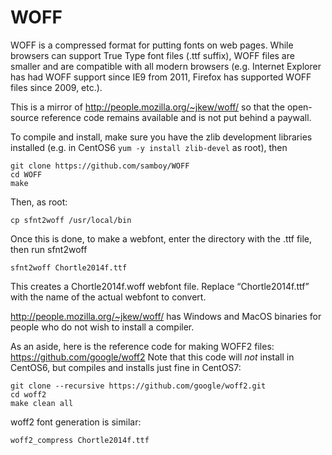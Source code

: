 # WOFF

WOFF is a compressed format for putting fonts on web pages. While
browsers can support True Type font files (.ttf suffix), WOFF files
are smaller and are compatible with all modern browsers (e.g. Internet
Explorer has had WOFF support since IE9 from 2011, Firefox has supported
WOFF files since 2009, etc.).

This is a mirror of http://people.mozilla.org/~jkew/woff/ so that
the open-source reference code remains available and is not put
behind a paywall.

To compile and install, make sure you have the zlib development libraries
installed (e.g. in CentOS6 `yum -y install zlib-devel` as root), then

    git clone https://github.com/samboy/WOFF
    cd WOFF
    make

Then, as root:

    cp sfnt2woff /usr/local/bin

Once this is done, to make a webfont, enter the directory with the .ttf
file, then run sfnt2woff

    sfnt2woff Chortle2014f.ttf

This creates a Chortle2014f.woff webfont file. Replace
“Chortle2014f.ttf” with the name of the actual webfont to convert.

http://people.mozilla.org/~jkew/woff/ has Windows and MacOS binaries
for people who do not wish to install a compiler.

As an aside, here is the reference code for making WOFF2 files:
https://github.com/google/woff2 Note that this code will _not_ install
in CentOS6, but compiles and installs just fine in CentOS7:

    git clone --recursive https://github.com/google/woff2.git
    cd woff2
    make clean all

woff2 font generation is similar:

    woff2_compress Chortle2014f.ttf

